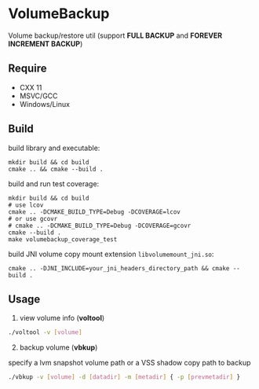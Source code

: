 # VolumeBackup
Volume backup/restore util (support **FULL BACKUP** and **FOREVER INCREMENT BACKUP**)

## Require
 - CXX 11
 - MSVC/GCC
 - Windows/Linux

## Build
build library and executable:
```
mkdir build && cd build
cmake .. && cmake --build .
```

build and run test coverage:
```
mkdir build && cd build
# use lcov
cmake .. -DCMAKE_BUILD_TYPE=Debug -DCOVERAGE=lcov
# or use gcovr
# cmake .. -DCMAKE_BUILD_TYPE=Debug -DCOVERAGE=gcovr
cmake --build .
make volumebackup_coverage_test
```

build JNI volume copy mount extension `libvolumemount_jni.so`:
```
cmake .. -DJNI_INCLUDE=your_jni_headers_directory_path && cmake --build .
```

## Usage
1. view volume info (**voltool**)
```bash
./voltool -v [volume]
```

2. backup volume (**vbkup**)

specify a lvm snapshot volume path or a VSS shadow copy path to backup
```bash
./vbkup -v [volume] -d [datadir] -m [metadir] { -p [prevmetadir] }
```